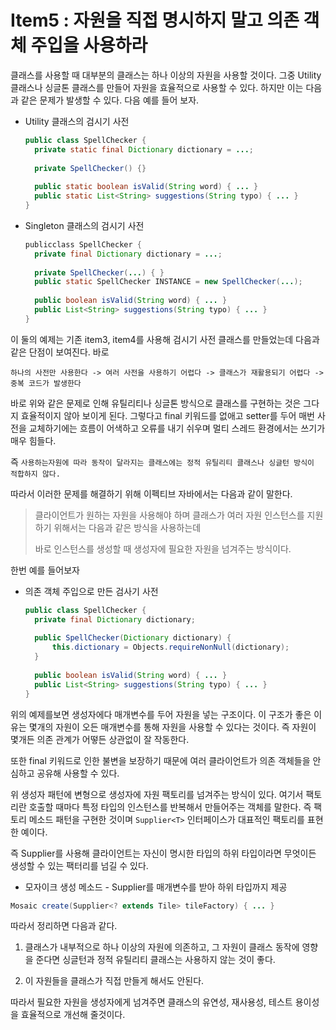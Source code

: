 # Item5 : 자원을 직접 명시하지 말고 의존 객체 주입을 사용하라



클래스를 사용할 때 대부분의 클래스는 하나 이상의 자원을 사용할 것이다. 그중 Utility 클래스나 싱글톤 클래스를 만들어 자원을 효율적으로 사용할 수 있다. 하지만 이는 다음과 같은 문제가 발생할 수 있다. 다음 예를 들어 보자.

* Utility 클래스의 검시기 사전

  ```java
  public class SpellChecker {
  	private static final Dictionary dictionary = ...;
  	
  	private SpellChecker() {}
  	
  	public static boolean isValid(String word) { ... }
    public static List<String> suggestions(String typo) { ... }
  }
  ```

* Singleton 클래스의 검시기 사전

  ```java
  publicclass SpellChecker {
  	private final Dictionary dictionary = ...;
  	
  	private SpellChecker(...) { }
  	public static SpellChecker INSTANCE = new SpellChecker(...);
  	
  	public boolean isValid(String word) { ... }
  	public List<String> suggestions(String typo) { ... }
  } 
  ```

이 둘의 예제는 기존 item3, item4를 사용해 검시기 사전 클래스를 만들었는데 다음과 같은 단점이 보여진다. 바로

``하나의 사전만 사용한다 -> 여러 사전을 사용하기 어렵다 -> 클래스가 재활용되기 어렵다 -> 중복 코드가 발생한다``

바로 위와 같은 문제로 인해 유틸리티나 싱글톤 방식으로 클래스를 구현하는 것은 그다지 효율적이지 않아 보이게 된다. 그렇다고 final 키워드를 없애고 setter를 두어 매번 사전을 교체하기에는 흐름이 어색하고 오류를 내기 쉬우며 멀티 스레드 환경에서는 쓰기가 매우 힘들다. 

즉 ``사용하는자원에 따라 동작이 달라지는 클래스에는 정적 유틸리티 클래스나 싱글턴 방식이 적합하지 않다.``

따라서 이러한 문제를 해결하기 위해 이펙티브 자바에서는 다음과 같이 말한다.

> 클라이언트가 원하는 자원을 사용해야 하며 클래스가 여러 자원 인스턴스를 지원하기 위해서는 다음과 같은 방식을 사용하는데 
>
> 바로 인스턴스를 생성할 때 생성자에 필요한 자원을 넘겨주는 방식이다.

한번 예를 들어보자

* 의존 객체 주입으로 만든 검사기 사전

  ```java
  public class SpellChecker {
  	private final Dictionary dictionary;
  	
  	public SpellChecker(Dictionary dictionary) {
  		this.dictionary = Objects.requireNonNull(dictionary);
  	}
  	
  	public boolean isValid(String word) { ... }
  	public List<String> suggestions(String typo) { ... }
  }
  ```

위의 예제를보면 생성자에다 매개변수를 두어 자원을 넣는 구조이다. 이 구조가 좋은 이유는 몇개의 자원이 오든 매개변수를 통해 자원을 사용할 수 있다는 것이다. 즉 자원이 몇개든 의존 관계가 어떻든 상관없이 잘 작동한다.

또한 final 키워드로 인한 불변을 보장하기 때문에 여러 클라이언트가 의존 객체들을 안심하고 공유해 사용할 수 있다. 

위 생성자 패턴에 변형으로 생성자에 자원 팩토리를 넘겨주는 방식이 있다. 여기서  팩토리란 호출할 때마다 특정 타입의 인스턴스를 반복해서  만들어주는 객체를 말한다. 즉 팩토리 메소드 패턴을 구현한 것이며 ``Supplier<T>`` 인터페이스가 대표적인 팩토리를 표현한 예이다.

즉 Supplier를 사용해 클라이언트는 자신이  명시한 타입의 하위 타입이라면 무엇이든 생성할 수 있는 팩터리를 넘길 수 있다.

* 모자이크 생성 메소드 - Supplier를 매개변수를 받아 하위 타입까지 제공

```java
Mosaic create(Supplier<? extends Tile> tileFactory) { ... }
```



따라서 정리하면 다음과 같다. 

1.  클래스가 내부적으로 하나 이상의 자원에 의존하고, 그 자원이 클래스 동작에 영향을 준다면 싱글턴과 정적 유틸리티 클래스는 사용하지 않는 것이 좋다. 

2.  이 자원들을 클래스가 직접 만들게 해서도 안된다.

따라서 필요한 자원을 생성자에게 넘겨주면 클래스의 유연성, 재사용성, 테스트 용이성을 효율적으로 개선해 줄것이다.